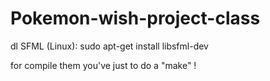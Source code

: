 # Pokemon-wish-project-class

dl SFML (Linux): sudo apt-get install libsfml-dev

for compile them you've just to do a "make" !
